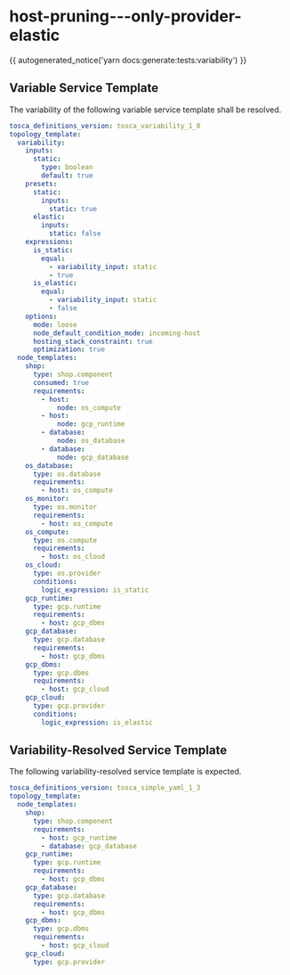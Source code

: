# host-pruning---only-provider-elastic

{{ autogenerated_notice('yarn docs:generate:tests:variability') }}


## Variable Service Template

The variability of the following variable service template shall be resolved.

```yaml linenums="1"
tosca_definitions_version: tosca_variability_1_0
topology_template:
  variability:
    inputs:
      static:
        type: boolean
        default: true
    presets:
      static:
        inputs:
          static: true
      elastic:
        inputs:
          static: false
    expressions:
      is_static:
        equal:
          - variability_input: static
          - true
      is_elastic:
        equal:
          - variability_input: static
          - false
    options:
      mode: loose
      node_default_condition_mode: incoming-host
      hosting_stack_constraint: true
      optimization: true
  node_templates:
    shop:
      type: shop.component
      consumed: true
      requirements:
        - host:
            node: os_compute
        - host:
            node: gcp_runtime
        - database:
            node: os_database
        - database:
            node: gcp_database
    os_database:
      type: os.database
      requirements:
        - host: os_compute
    os_monitor:
      type: os.monitor
      requirements:
        - host: os_compute
    os_compute:
      type: os.compute
      requirements:
        - host: os_cloud
    os_cloud:
      type: os.provider
      conditions:
        logic_expression: is_static
    gcp_runtime:
      type: gcp.runtime
      requirements:
        - host: gcp_dbms
    gcp_database:
      type: gcp.database
      requirements:
        - host: gcp_dbms
    gcp_dbms:
      type: gcp.dbms
      requirements:
        - host: gcp_cloud
    gcp_cloud:
      type: gcp.provider
      conditions:
        logic_expression: is_elastic
```



## Variability-Resolved Service Template

The following variability-resolved service template is expected.

```yaml linenums="1"
tosca_definitions_version: tosca_simple_yaml_1_3
topology_template:
  node_templates:
    shop:
      type: shop.component
      requirements:
        - host: gcp_runtime
        - database: gcp_database
    gcp_runtime:
      type: gcp.runtime
      requirements:
        - host: gcp_dbms
    gcp_database:
      type: gcp.database
      requirements:
        - host: gcp_dbms
    gcp_dbms:
      type: gcp.dbms
      requirements:
        - host: gcp_cloud
    gcp_cloud:
      type: gcp.provider
```

